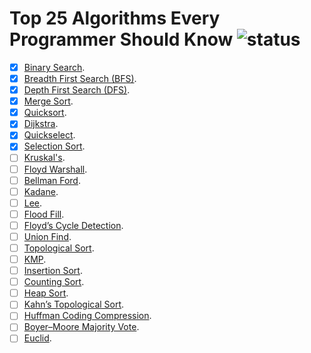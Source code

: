 # Top 25 Algorithms Every Programmer Should Know ![status](https://github.com/pmareke/top-25-algorithms-every-programmer-should-know/actions/workflows/python-app.yml/badge.svg)

- [X] [Binary Search](https://en.wikipedia.org/wiki/Binary_search_algorithm).
- [X] [Breadth First Search (BFS)](https://en.wikipedia.org/wiki/Breadth-first_search).
- [X] [Depth First Search (DFS)](https://en.wikipedia.org/wiki/Depth-first_search).
- [X] [Merge Sort](https://en.wikipedia.org/wiki/Merge_sort).
- [X] [Quicksort](https://en.wikipedia.org/wiki/Quicksort).
- [X] [Dijkstra](https://en.wikipedia.org/wiki/Dijkstra%27s_algorithm).
- [X] [Quickselect](https://en.wikipedia.org/wiki/Quickselect).
- [X] [Selection Sort](https://en.wikipedia.org/wiki/Selection_sort).
- [ ] [Kruskal's](https://en.wikipedia.org/wiki/Kruskal%27s_algorithm).
- [ ] [Floyd Warshall](https://en.wikipedia.org/wiki/Floyd–Warshall_algorithm).
- [ ] [Bellman Ford]().
- [ ] [Kadane]().
- [ ] [Lee]().
- [ ] [Flood Fill]().
- [ ] [Floyd’s Cycle Detection]().
- [ ] [Union Find]().
- [ ] [Topological Sort]().
- [ ] [KMP]().
- [ ] [Insertion Sort]().
- [ ] [Counting Sort]().
- [ ] [Heap Sort]().
- [ ] [Kahn’s Topological Sort]().
- [ ] [Huffman Coding Compression]().
- [ ] [Boyer–Moore Majority Vote]().
- [ ] [Euclid]().
